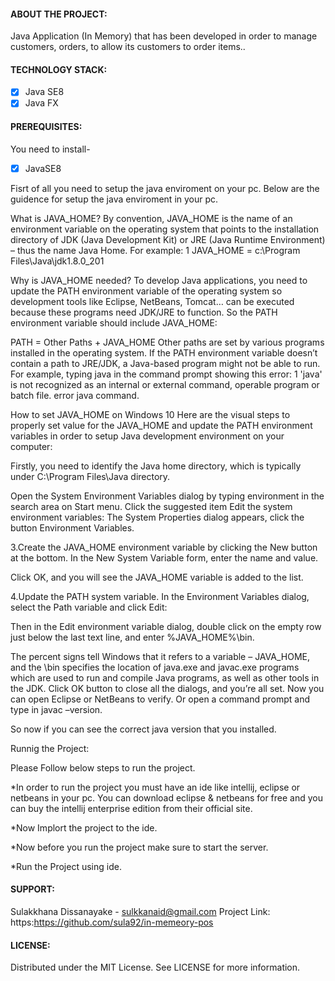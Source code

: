 #### ABOUT THE PROJECT:

Java Application (In Memory) that has been developed in order to manage customers, orders, to allow its customers to order items..

#### TECHNOLOGY STACK:

- [x] Java SE8
- [x] Java FX

#### PREREQUISITES:

You need to install- 

- [x] JavaSE8 

Fisrt of all you need to setup the java enviroment on your pc. Below are the guidence for setup the java enviroment in your pc.

What is JAVA_HOME? By convention, JAVA_HOME is the name of an environment variable on the operating system that points to the installation directory of JDK (Java Development Kit) or JRE (Java Runtime Environment) – thus the name Java Home. For example: 1 JAVA_HOME = c:\Program Files\Java\jdk1.8.0_201

Why is JAVA_HOME needed? To develop Java applications, you need to update the PATH environment variable of the operating system so development tools like Eclipse, NetBeans, Tomcat… can be executed because these programs need JDK/JRE to function. So the PATH environment variable should include JAVA_HOME:

PATH = Other Paths + JAVA_HOME Other paths are set by various programs installed in the operating system. If the PATH environment variable doesn’t contain a path to JRE/JDK, a Java-based program might not be able to run. For example, typing java in the command prompt showing this error: 1 'java' is not recognized as an internal or external command, operable program or batch file. error java command.

How to set JAVA_HOME on Windows 10 Here are the visual steps to properly set value for the JAVA_HOME and update the PATH environment variables in order to setup Java development environment on your computer:

Firstly, you need to identify the Java home directory, which is typically under C:\Program Files\Java directory.

Open the System Environment Variables dialog by typing environment in the search area on Start menu. Click the suggested item Edit the system environment variables: The System Properties dialog appears, click the button Environment Variables.

3.Create the JAVA_HOME environment variable by clicking the New button at the bottom. In the New System Variable form, enter the name and value.

Click OK, and you will see the JAVA_HOME variable is added to the list.

4.Update the PATH system variable. In the Environment Variables dialog, select the Path variable and click Edit:

Then in the Edit environment variable dialog, double click on the empty row just below the last text line, and enter %JAVA_HOME%\bin.

The percent signs tell Windows that it refers to a variable – JAVA_HOME, and the \bin specifies the location of java.exe and javac.exe programs which are used to run and compile Java programs, as well as other tools in the JDK. Click OK button to close all the dialogs, and you’re all set. Now you can open Eclipse or NetBeans to verify. Or open a command prompt and type in javac –version.

So now if you can see the correct java version that you installed.


Runnig the Project:

Please Follow below steps to run the project.

*In order to run the project you must have an ide like intellij, eclipse or netbeans in your pc. You can download eclipse & netbeans for free and you can buy the intellij enterprise edition from their official site.

*Now Implort the project to the ide.

*Now before you run the project make sure to start the server.

*Run the Project using ide.


#### SUPPORT:

Sulakkhana Dissanayake - sulkkanaid@gmail.com Project Link: https:https://github.com/sula92/in-memeory-pos


#### LICENSE:

Distributed under the MIT License. See LICENSE for more information.
 
